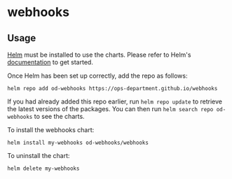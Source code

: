 # webhooks

## Usage

[Helm](https://helm.sh) must be installed to use the charts.  Please refer to
Helm's [documentation](https://helm.sh/docs) to get started.

Once Helm has been set up correctly, add the repo as follows:

```
helm repo add od-webhooks https://ops-department.github.io/webhooks
```

If you had already added this repo earlier, run `helm repo update` to retrieve
the latest versions of the packages.  You can then run `helm search repo
od-webhooks` to see the charts.

To install the webhooks chart:

    helm install my-webhooks od-webhooks/webhooks

To uninstall the chart:

    helm delete my-webhooks